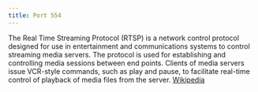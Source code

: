 ```yaml
---
title: Port 554
---
```


The Real Time Streaming Protocol (RTSP) is a network control protocol designed for use in entertainment and communications systems to control
streaming media servers. The protocol is used for establishing and controlling media sessions between end points. Clients of media servers issue
VCR-style commands, such as play and pause, to facilitate real-time control of playback of media files from the server.
<a href="https://de.wikipedia.org/wiki/Real-Time_Streaming_Protocol" target="_blank">Wikipedia</a>  

